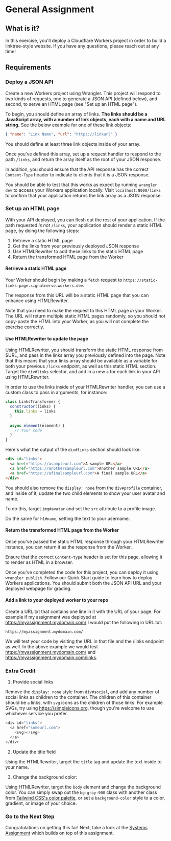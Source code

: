 # General Assignment

## What is it?

In this exercise, you'll deploy a Cloudflare Workers project in order to build a linktree-style website. If you have any questions, please reach out at any time!

## Requirements

### Deploy a JSON API
Create a new Workers project using Wrangler. This project will respond to two kinds of requests, one to generate a JSON API (defined below), and second, to serve an HTML page (see "Set up an HTML page").

To begin, you should define an array of links. **The links should be a JavaScript array, with a number of link objects, each with a name and URL string.** See the below example for one of these link objects:

```json
{ "name": "Link Name", "url": "https://linkurl" }
```

You should define at least three link objects inside of your array.

Once you've defined this array, set up a request handler to respond to the path `/links`, and return the array itself as the root of your JSON response.

In addition, you should ensure that the API response has the correct `Content-Type` header to indicate to clients that it is a JSON response.

You should be able to test that this works as expect by running `wrangler dev` to access your Workers application locally. Visit `localhost:8000/links` to confirm that your application returns the link array as a JSON response.

### Set up an HTML page
With your API deployed, you can flesh out the rest of your application. If the path requested _is not_ `/links`, your application should render a static HTML page, by doing the following steps:

1. Retrieve a static HTML page
2. Get the links from your previously deployed JSON response
3. Use HTMLRewriter to add these links to the static HTML page
4. Return the transformed HTML page from the Worker

#### Retrieve a static HTML page
Your Worker should begin by making a `fetch` request to `https://static-links-page.signalnerve.workers.dev`.

The response from this URL will be a static HTML page that you can enhance using HTMLRewriter. 

Note that you need to make the request to this HTML page _in_ your Worker. The URL will return multiple static HTML pages randomly, so you should not copy-paste the HTML into your Worker, as you will not complete the exercise correctly.

#### Use HTMLRewriter to update the page
Using HTMLRewriter, you should transform the static HTML response from $URL, and pass in the links array you previously defined into the page. Note that this means that your links array should be available as a variable for both your previous `/links` endpoint, as well as this static HTML section. Target the `div#links` selector, and add in a new `a` for each link in your API using HTMLRewriter. 

In order to use the links inside of your HTMLRewriter handler, you can use a custom class to pass in arguments, for instance:

```js
class LinksTransformer {
  constructor(links) {
    this.links = links
  }
  
  async element(element) {
    // Your code
  }
}
```

Here's what the output of the `div#links` section should look like:

```html
<div id="links">
  <a href="https://asampleurl.com">A sample URL</a>
  <a href="https://anothersampleurl.com">Another sample URL</a>
  <a href="https://afinalsampleurl.com">A final sample URL</a>
</div>
```

You should also remove the `display: none` from the `div#profile` container, and inside of it, update the two child elements to show your user avatar and name.

To do this, target `img#avatar` and set the `src` attribute to a profile image.

Do the same for `h1#name`, setting the text to your username.

#### Return the transformed HTML page from the Worker

Once you've passed the static HTML response through your HTMLRewriter instance, you can return it as the response from the Worker. 

Ensure that the correct `Content-type` header is set for this page, allowing it to render as HTML in a browser.

Once you've completed the code for this project, you can deploy it using `wrangler publish`. Follow our Quick Start guide to learn how to deploy Workers applications. You should submit both the JSON API URL and your deployed webpage for grading.

#### Add a link to your deployed worker to your repo

Create a URL.txt that contains one line in it with the URL of your page.  For example if my assignment was deployed at https://myassignment.mydomain.com/ I would put the following in URL.txt:

```
https://myassignment.mydomain.com/
```

We will test your code by visiting the URL in that file and the /links endpoint as well.  In the above example we would test https://myassignment.mydomain.com/ and https://myassignment.mydomain.com/links.

### Extra Credit
1. Provide social links

Remove the `display: none` style from `div#social`, and add any number of social links as children to the container. The children of this container should be `a` links, with `svg` icons as the children of those links. For example SVGs, try using https://simpleicons.org, though you're welcome to use whichever service you prefer.

```js
<div id="links">
  <a href="someurl.com">
    <svg></svg>
  </a>
</div>
```

2. Update the title field

Using the HTMLRewriter, target the `title` tag and update the text inside to your name.

3. Change the background color:

Using HTMLRewriter, target the `body` element and change the background color. You can simply swap out the `bg-gray-900` class with another class from [Tailwind CSS's color palette](https://tailwindcss.com/docs/customizing-colors), or set a `background-color` style to a color, gradient, or image of your choice.

### Go to the Next Step
Congratulations on getting this far! Next, take a look at the [Systems Assignment](https://github.com/tablecheck/tablecheck-2020-systems-engineering-assignment) which builds on top of this assignment.
